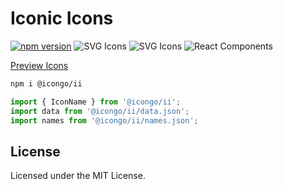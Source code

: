 Iconic Icons
===

[![npm version](https://img.shields.io/npm/v/@icongo/ii.svg)](https://www.npmjs.com/package/@icongo/ii)
![SVG Icons](https://shields.io/badge/SVG-icons-green?logo=svg&style=flat)
![SVG Icons](https://shields.io/badge/TypeScript-Support-green?logo=TypeScript&style=flat)
![React Components](https://shields.io/badge/React-components-green?logo=react&style=flat)

[Preview Icons](http://icongo.github.io/#/icons/ii)

```bash
npm i @icongo/ii
```

```jsx
import { IconName } from '@icongo/ii';
import data from '@icongo/ii/data.json';
import names from '@icongo/ii/names.json';
```

## License

Licensed under the MIT License.